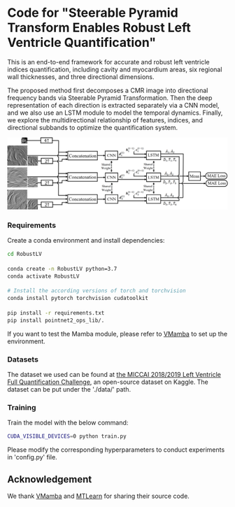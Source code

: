 # Code for "Steerable Pyramid Transform Enables Robust Left Ventricle Quantification"

This is an end-to-end framework for accurate and robust left ventricle indices quantification, including cavity and myocardium areas, six regional wall thicknesses, and three directional dimensions. 

The proposed method first decomposes a CMR image into directional frequency bands via Steerable Pyramid Transformation. Then the deep representation of each direction is extracted separately via a CNN model, and we also use an LSTM module to model the temporal dynamics. Finally, we explore the multidirectional relationship of features, indices, and directional subbands to optimize the quantification system. 

<img src="https://github.com/yangyangyang127/LVquant/blob/master/wholeframework.png" width="950" >

### Requirements
Create a conda environment and install dependencies:
```bash
cd RobustLV

conda create -n RobustLV python=3.7
conda activate RobustLV

# Install the according versions of torch and torchvision
conda install pytorch torchvision cudatoolkit

pip install -r requirements.txt
pip install pointnet2_ops_lib/.
```
If you want to test the Mamba module, please refer to [VMamba](https://github.com/MzeroMiko/VMamba/tree/main) to set up the environment.


### Datasets

The dataset we used can be found at [the MICCAI 2018/2019 Left Ventricle Full Quantification Challenge](https://lvquan19.github.io/), an open-source dataset on Kaggle. The dataset can be put under the './data/' path.


### Training
Train the model with the below command:

```bash
CUDA_VISIBLE_DEVICES=0 python train.py
```

Please modify the corresponding hyperparameters to conduct experiments in 'config.py' file. 



## Acknowledgement
We thank [VMamba](https://github.com/MzeroMiko/VMamba/tree/main) and [MTLearn](https://github.com/thuml/MTlearn) for sharing their source code.





